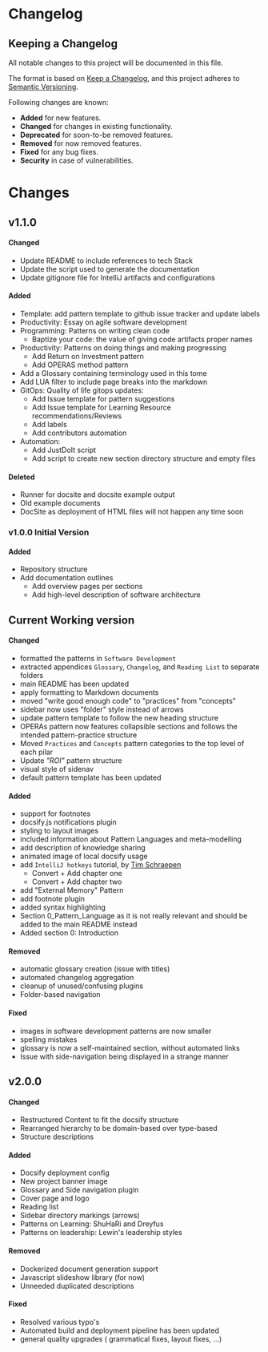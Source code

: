 # Changelog

## Keeping a Changelog

All notable changes to this project will be documented in this file.

The format is based on [Keep a Changelog](https://keepachangelog.com/en/1.0.0/),
and this project adheres to [Semantic Versioning](https://semver.org/spec/v2.0.0.html).

Following changes are known:

- **Added** for new features.
- **Changed** for changes in existing functionality.
- **Deprecated** for soon-to-be removed features.
- **Removed** for now removed features.
- **Fixed** for any bug fixes.
- **Security** in case of vulnerabilities.

# Changes



## v1.1.0

#### Changed

- Update README to include references to tech Stack
- Update the script used to generate the documentation
- Update gitignore file for IntelliJ artifacts and configurations

#### Added

- Template: add pattern template to github issue tracker and update labels
- Productivity: Essay on agile software development
- Programming: Patterns on writing clean code
    - Baptize your code: the value of giving code artifacts proper names
- Productivity: Patterns on doing things and making progressing
    - Add Return on Investment pattern
    - Add OPERAS method pattern
- Add a Glossary containing terminology used in this tome
- Add LUA filter to include page breaks into the markdown
- GitOps: Quality of life gitops updates:
    - Add Issue template for pattern suggestions
    - Add Issue template for Learning Resource recommendations/Reviews
    - Add labels
    - Add contributors automation
- Automation:
    - Add JustDoIt script
    - Add script to create new section directory structure and empty files

#### Deleted

- Runner for docsite and docsite example output
- Old example documents
- DocSite as deployment of HTML files will not happen any time soon

### v1.0.0 Initial Version

#### Added

- Repository structure
- Add documentation outlines
    - Add overview pages per sections
    - Add high-level description of software architecture


## Current Working version

#### Changed

- formatted the patterns in `Software Development`
- extracted appendices `Glossary`, `Changelog`, and `Reading List` to separate folders
- main README has been updated
- apply formatting to Markdown documents
- moved "write good enough code" to "practices" from "concepts"
- sidebar now uses "folder" style instead of arrows
- update pattern template to follow the new heading structure
- OPERAs pattern now features collapsible sections and follows the intended pattern-practice structure
- Moved `Practices` and `Concepts` pattern categories to the top level of each pilar
- Update _"ROI"_ pattern structure
- visual style of sidenav
- default pattern template has been updated

#### Added

- support for footnotes
- docsify.js notifications plugin
- styling to layout images
- included information about Pattern Languages and meta-modelling
- add description of knowledge sharing
- animated image of local docsify usage
- add `IntelliJ hotkeys` tutorial, by [Tim Schraepen](https://github.com/Sch3lp)
    - Convert + Add chapter one
    - Convert + Add chapter two
- add "External Memory" Pattern
- add footnote plugin
- added syntax highlighting
- Section 0_Pattern_Language as it is not really relevant and should be added to the main README instead
- Added section 0: Introduction

#### Removed

- automatic glossary creation (issue with titles)
- automated changelog aggregation
- cleanup of unused/confusing plugins
- Folder-based navigation

#### Fixed

- images in software development patterns are now smaller
- spelling mistakes
- glossary is now a self-maintained section, without automated links
- Issue with side-navigation being displayed in a strange manner

## v2.0.0

#### Changed

- Restructured Content to fit the docsify structure
- Rearranged hierarchy to be domain-based over type-based
- Structure descriptions

#### Added

- Docsify deployment config
- New project banner image
- Glossary and Side navigation plugin
- Cover page and logo
- Reading list
- Sidebar directory markings (arrows)
- Patterns on Learning: ShuHaRi and Dreyfus
- Patterns on leadership: Lewin's leadership styles

#### Removed

- Dockerized document generation support
- Javascript slideshow library (for now)
- Unneeded duplicated descriptions

#### Fixed

- Resolved various typo's
- Automated build and deployment pipeline has been updated
- general quality upgrades ( grammatical fixes, layout fixes, ...)
